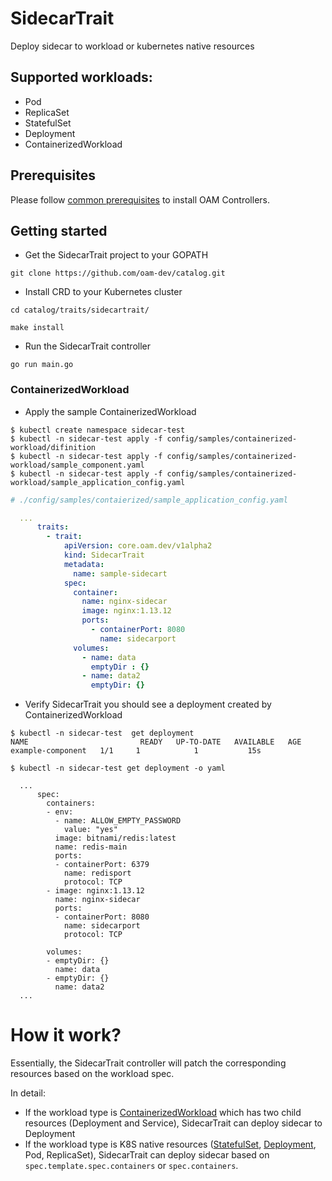 # SidecarTrait

Deploy sidecar to workload or kubernetes native resources

## Supported workloads:
- Pod
- ReplicaSet
- StatefulSet
- Deployment
- ContainerizedWorkload

## Prerequisites
Please follow [common prerequisites](../../README.md) to install OAM Controllers.

## Getting started
- Get the SidecarTrait project to your GOPATH
```console
git clone https://github.com/oam-dev/catalog.git
```
- Install CRD to your Kubernetes cluster
```console
cd catalog/traits/sidecartrait/

make install
```
- Run the SidecarTrait controller
```console
go run main.go
```

### ContainerizedWorkload

- Apply the sample ContainerizedWorkload
```console
$ kubectl create namespace sidecar-test
$ kubectl -n sidecar-test apply -f config/samples/containerized-workload/difinition
$ kubectl -n sidecar-test apply -f config/samples/containerized-workload/sample_component.yaml
$ kubectl -n sidecar-test apply -f config/samples/containerized-workload/sample_application_config.yaml
```

```yaml
# ./config/samples/contaierized/sample_application_config.yaml

  ...
      traits:
        - trait:
            apiVersion: core.oam.dev/v1alpha2
            kind: SidecarTrait
            metadata:
              name: sample-sidecart
            spec:
              container:
                name: nginx-sidecar
                image: nginx:1.13.12
                ports:
                  - containerPort: 8080
                    name: sidecarport
              volumes:
                - name: data
                  emptyDir : {}
                - name: data2
                  emptyDir: {}
```
 
- Verify SidecarTrait you should see a deployment created by ContainerizedWorkload
```console
$ kubectl -n sidecar-test  get deployment
NAME                         READY   UP-TO-DATE   AVAILABLE   AGE
example-component   1/1     1            1           15s
```
```console
$ kubectl -n sidecar-test get deployment -o yaml

  ...
      spec:
        containers:
        - env:
          - name: ALLOW_EMPTY_PASSWORD
            value: "yes"
          image: bitnami/redis:latest
          name: redis-main
          ports:
          - containerPort: 6379
            name: redisport
            protocol: TCP
        - image: nginx:1.13.12
          name: nginx-sidecar
          ports:
          - containerPort: 8080
            name: sidecarport
            protocol: TCP

        volumes:
        - emptyDir: {}
          name: data
        - emptyDir: {}
          name: data2
  ...
```
# How it work?

Essentially, the SidecarTrait controller will patch the corresponding resources based on the workload spec.

In detail:
- If the workload type is [ContainerizedWorkload](https://github.com/crossplane/addon-oam-kubernetes-local) which has two child resources (Deployment and Service), SidecarTrait can deploy sidecar to Deployment
- If the workload type is K8S native resources ([StatefulSet](https://github.com/oam-dev/catalog/blob/master/workloads/statefulset/README.md), [Deployment](https://github.com/oam-dev/catalog/blob/master/workloads/deployment/README.md), Pod, ReplicaSet), SidecarTrait can deploy sidecar based on `spec.template.spec.containers` or `spec.containers`. 
